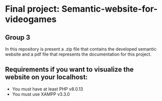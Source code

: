 # Final project: Semantic-website-for-videogames
## Group 3
In this repository is present a .zip file that contains the developed semantic website and a pdf file that represents the documentation for this project.

## Requirements if you want to visualize the website on your localhost:
- You must have at least PHP v8.0.13
- You must use XAMPP v3.3.0 

